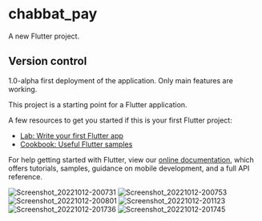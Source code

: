 # chabbat_pay

A new Flutter project.

## Version control

1.0-alpha   first deployment of the application. Only main features are working.


This project is a starting point for a Flutter application.

A few resources to get you started if this is your first Flutter project:

- [Lab: Write your first Flutter app](https://flutter.dev/docs/get-started/codelab)
- [Cookbook: Useful Flutter samples](https://flutter.dev/docs/cookbook)

For help getting started with Flutter, view our
[online documentation](https://flutter.dev/docs), which offers tutorials,
samples, guidance on mobile development, and a full API reference.


![Screenshot_20221012-200731](https://user-images.githubusercontent.com/69756617/195408432-3f378e2c-c949-4770-aabc-6243b0d3dcaf.png)
![Screenshot_20221012-200753](https://user-images.githubusercontent.com/69756617/195408450-3e64d44d-c169-455d-9dd0-37725c69a48c.png)
![Screenshot_20221012-200801](https://user-images.githubusercontent.com/69756617/195408473-eab7b495-c130-4982-8fd8-ea13a3599b73.png)
![Screenshot_20221012-201123](https://user-images.githubusercontent.com/69756617/195408480-c345eba9-51d7-4e98-b1c4-b768be99dd41.png)
![Screenshot_20221012-201736](https://user-images.githubusercontent.com/69756617/195408485-932d8072-0ff9-445d-8bfe-38ce2ffdf3d6.png)
![Screenshot_20221012-201745](https://user-images.githubusercontent.com/69756617/195408495-9dc757fe-c8a0-494a-8868-9010dcf1d4d4.png)
